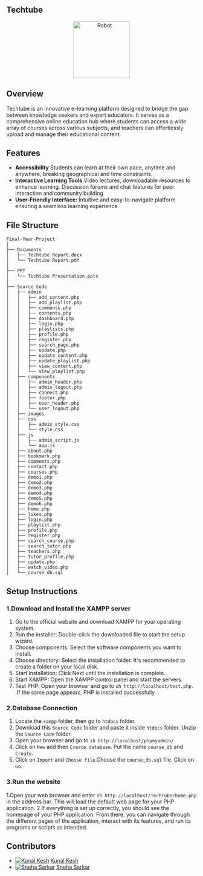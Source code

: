 ## Techtube
<p align="center"> 
<img src="https://github.com/Tarikul-Islam-Anik/Animated-Fluent-Emojis/blob/master/Emojis/People%20with%20professions/Man%20Technologist%20Light%20Skin%20Tone.png" alt="Robot" width="150" height="150" />
</p>

## Overview
Techtube is an innovative e-learning platform designed to bridge the gap between knowledge seekers and expert educators. It serves as a comprehensive online education hub where students can access a wide array of courses across various subjects, and teachers can effortlessly upload and manage their educational content.

## Features
- **Accessibility** Students can learn at their own pace, anytime and anywhere, breaking geographical and time constraints.
- **Interactive Learning Tools** Video lectures, downloadable resources to enhance learning. Discussion forums and chat features for peer interaction and community building
- **User-Friendly Interface:** Intuitive and easy-to-navigate platform ensuring a seamless learning experience.

## File Structure

    Final-Year-Project
    │
    ├── Documents
    │   ├── Techtube Report.docx
    │   └── Techtube Report.pdf
    │
    ├── PPT
    │   └── Techtube Presentation.pptx
    │
    ├── Source Code
    │   ├── admin
    │   │   ├── add_content.php
    │   │   ├── add_playlist.php
    │   │   ├── comments.php
    │   │   ├── contents.php
    │   │   ├── dashboard.php
    │   │   ├── login.php
    │   │   ├── playlists.php
    │   │   ├── profile.php
    │   │   ├── register.php
    │   │   ├── search_page.php
    │   │   ├── update.php
    │   │   ├── update_content.php
    │   │   ├── update_playlist.php
    │   │   ├── view_content.php
    │   │   └── view_playlist.php
    │   ├── components
    │   │   ├── admin_header.php
    │   │   ├── admin_logout.php
    │   │   ├── connect.php
    │   │   ├── footer.php
    │   │   ├── user_header.php
    │   │   └── user_logout.php
    │   ├── images
    │   ├── css
    │   │   ├── admin_style.css
    │   │   └── style.css
    │   ├── js
    │   │   ├── admin_script.js
    │   │   └── app.js
    │   ├── about.php
    │   ├── bookmark.php
    │   ├── commemts.php
    │   ├── contact.php
    │   ├── courses.php
    │   ├── demo1.php
    │   ├── demo2.php
    │   ├── demo3.php
    │   ├── demo4.php
    │   ├── demo5.php
    │   ├── demo6.php
    │   ├── home.php
    │   ├── likes.php
    │   ├── login.php
    │   ├── playlist.php
    │   ├── profile.php
    │   ├── register.php
    │   ├── search_course.php
    │   ├── search_tutor.php
    │   ├── teachers.php
    │   ├── tutor_profile.php
    │   ├── update.php
    │   ├── watch_video.php
    │   └── course_db.sql

## Setup Instructions
### 1.Download and Install the XAMPP server

1. Go to the official website and download XAMPP for your operating system.
2. Run the installer: Double-click the downloaded file to start the setup wizard.
3. Choose components: Select the software components you want to install.
4. Choose directory: Select the installation folder. It's recommended to create a folder on your local disk.
5. Start installation: Click Next until the installation is complete.
6. Start XAMPP: Open the XAMPP control panel and start the servers.
7. Test PHP: Open your browser and go to ```sh http://localhost/test.php.  ``` .If the same page appears, PHP is installed successfully

### 2.Database Connection

1. Locate the `xampp` folder, then go to `htdocs` folder.
2. Download this `Source Code` folder and paste it inside `htdocs` folder. Unzip the `Source Code` folder.
3. Open your browser and go to ```sh http://localhost/phpmyadmin/  ```
4. Click on `New` and then `Create database`. Put the name `course_db` and `Create`.
5. Click on `Import` and `Choose file`.Choose the `course_db.sql` file. Click on `Go`.

### 3.Run the website

1.Open your web browser and enter ```sh http://localhost/TechTube/home.php  ``` in the address bar. This will load the default web page for your PHP application.
2.If everything is set up correctly, you should see the homepage of your PHP application. From there, you can navigate through the different pages of the application, interact with its features, and run its programs or scripts as intended.

## Contributors
- [![Kunal Kesh](https://github.com/KunalKesh.png?size=50)](https://github.com/KunalKesh) [Kunal Kesh](https://github.com/KunalKesh)
- [![Sneha Sarkar](https://github.com/SnehaSarkar321.png?size=50)](https://github.com/SnehaSarkar321) [Sneha Sarkar](https://github.com/SnehaSarkar321)

